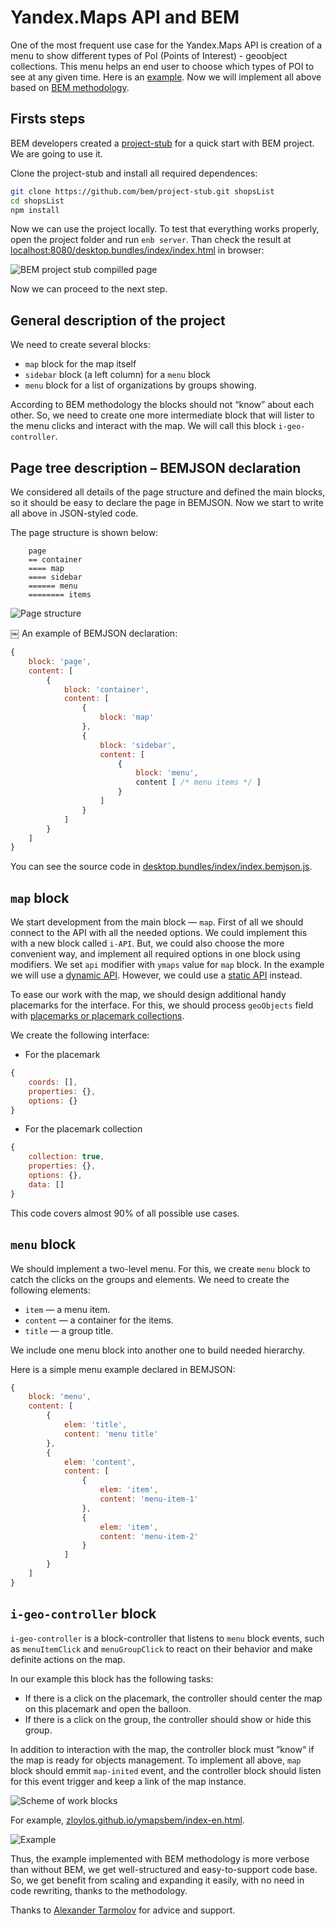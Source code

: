 # Yandex.Maps API and BEM

One of the most frequent use case for the Yandex.Maps API is creation of a menu to show different types of PoI (Points of Interest) - geoobject collections. This menu helps an end user to choose which types of POI to see at any given time. Here is an [example](http://dimik.github.com/ymaps/examples/group-menu/menu03.html). Now we will implement all above based on [BEM methodology](http://bem.info/method/).

## Firsts steps

BEM developers created a [project-stub](http://bem.info/tutorials/project-stub/) for a quick start with BEM project. We are going to use it.

Clone the project-stub and install all required dependences:

```bash
git clone https://github.com/bem/project-stub.git shopsList
cd shopsList
npm install
```

Now we can use the project locally. To test that everything works properly, open the project folder and run `enb server`. Than check the result at [localhost:8080/desktop.bundles/index/index.html](http://localhost:8080/desktop.bundles/index/index.html) in browser:

<img src="http://zloylos.me/other/imgs/ymapsbem/project_stub.png" alt="BEM project stub compilled page" border="0"/>

Now we can proceed to the next step.

## General description of the project

We need to create several blocks:

* `map` block for the map itself
* `sidebar` block (a left column) for a `menu` block
* `menu` block for a list of organizations by groups showing.

According to BEM methodology the blocks should not “know” about each other. So, we need to create one more intermediate block that will lister to the menu clicks and interact with the map. We will call this block `i-geo-controller`.

## Page tree description – BEMJSON declaration

We considered all details of the page structure and defined the main blocks, so it should be easy to declare the page in BEMJSON. Now we start to write all above in JSON-styled code.

The page structure is shown below:

```
    page
    == container
    ==== map
    ==== sidebar
    ====== menu
    ======== items
```

<img src="http://zloylos.me/other/imgs/ymapsbem/index_bemjson.png" alt="Page structure">

￼
An example of BEMJSON declaration:

````js
{
    block: 'page',
    content: [
        {
            block: 'container',
            content: [
                {
                    block: 'map'
                },
                {
                    block: 'sidebar',
                    content: [
                        {
                            block: 'menu',
                            content [ /* menu items */ ]
                        }
                    ]
                }
            ]
        }
    ]
}
````

You can see the source code in [desktop.bundles/index/index.bemjson.js](https://github.com/zloylos/ymaps-and-bem/blob/master/desktop.bundles/index-en/index-en.bemjson.js).

## `map` block

We start development from the main block — `map`. First of all we should connect to the API with all the needed options. We could implement this with a new block called `i-API`. But, we could also choose the more convenient way, and implement all required options in one block using modifiers. We set `api` modifier with `ymaps` value for `map` block. In the example we will use a [dynamic API](http://api.yandex.ru/maps/doc/jsapi/). However, we could use a [static API](http://api.yandex.ru/maps/doc/staticapi/) instead.

To ease our work with the map, we should design additional handy placemarks for the interface. For this, we should process `geoObjects` field with [placemarks or placemark collections](http://api.yandex.com/maps/doc/jsapi/2.x/dg/concepts/geoobjects.xml).

We create the following interface:

* For the placemark

```js
{
    coords: [],
    properties: {},
    options: {}
}
```

* For the placemark collection

```js
{
    collection: true,
    properties: {},
    options: {},
    data: []
}
```
This code covers almost 90% of all possible use cases.

## `menu` block

We should implement a two-level menu. For this, we create `menu` block to catch the clicks on the groups and elements. We need to create the following elements:

* `item` — a menu item.
* `content` — a container for the items.
* `title` — a group title.

We include one menu block into another one to build needed hierarchy.

Here is a simple menu example declared in BEMJSON:
````js
{
    block: 'menu',
    content: [
        {
            elem: 'title',
            content: 'menu title'
        },
        {
            elem: 'content',
            content: [
                {
                    elem: 'item',
                    content: 'menu-item-1'
                },
                {
                    elem: 'item',
                    content: 'menu-item-2'
                }
            ]
        }
    ]
}
````

## `i-geo-controller` block

`i-geo-controller` is a block-controller that listens to `menu` block events, such as `menuItemClick` and `menuGroupClick` to react on their behavior and make definite actions on the map.

In our example this block has the following tasks:

* If there is a click on the placemark, the controller should center the map on this placemark and open the balloon.
* If there is a click on the group, the controller should show or hide this group.

In addition to interaction with the map, the controller block must ”know“ if the map is ready for objects management. To implement all above, `map` block should emmit `map-inited` event, and the controller block should listen for this event trigger and keep a link of the map instance.

<img src="http://zloylos.me/other/imgs/ymapsbem/blocks_scheme-en.png" alt="Scheme of work blocks">


For example, [zloylos.github.io/ymapsbem/index-en.html](zloylos.github.io/ymapsbem/index-en.html).

<img src="http://zloylos.me/other/imgs/ymapsbem/ready-en.png" alt="Example">

Thus, the example implemented with BEM methodology is more verbose than without BEM, we get well-structured and easy-to-support code base. So, we get benefit from scaling and expanding it easily, with no need in code rewriting, thanks to the methodology.

Thanks to [Alexander Tarmolov](http://twitter.com/tarmolov) for advice and support.
